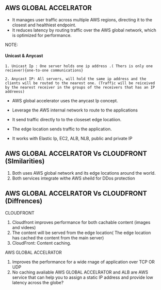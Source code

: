 ## AWS GLOBAL ACCELRATOR
* It manages user traffic across multiple AWS regions, directing it to the closest and healthiest endpoint.
* It reduces latency by routing traffic over the AWS global network, which is optimized for performance.

NOTE:
#### Unicast & Anycast 
    1. Unicast Ip : One server holds one ip address .( Thers is only one reciever){one-to-one communications}

    2. Anycast IP: All servers, will hold the same ip address and the clients will be routed to the nearest one. (Traffic will be reiceived by the nearest receiver in the groups of the receivers that has an IP addreess)

* AWS global accelerator uses the anycast Ip concept.
* Leverage the AWS internal network to route to the applications 
* It send traffic directly to to the closeset edge locatiion. 
* The edge location sends traffic to the application. 

* It works with Elastic Ip, EC2, ALB, NLB, public and private IP 


 ## AWS GLOBAL ACCELRATOR Vs CLOUDFRONT (SImilarities)
 1. Both uses AWS global network and its edge locations around the world. 
 2. Both services integrate withe AWS sheild for DDos protection 

 ## AWS GLOBAL ACCELRATOR Vs CLOUDFRONT (Diffrences)
 CLOUDFRONT 
 1. Cloudfront improves performance for both cachable content (images and videes)
 2. The content will be served from the edge location( The edge location has cached the content from the main server)
3. CloudFront: Content caching.

AWS GLOBAL ACCELRATOR 
1. Improves the performance for a wide rnage of application over TCP OR UDP 
2. No caching avaliable 
AWS GLOBAL ACCELRATOR and ALB are AWS service that can help you to assign a static IP address and provide low latency across the globe?